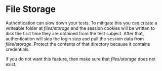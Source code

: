 # File Storage

Authentication can slow down your tests. To mitigate this you can create a writeable folder at _files/storage_ and the session cookies will be written to disk the first time they are obtained from the test subject. After that, authentication will skip the login step and pull the session data from _files/storage_. Protect the contents of that directory because it contains credentials.

If you do not want this feature, then make sure that _files/storage_ does not exist.
